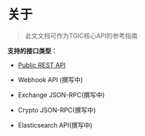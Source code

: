 # 关于

> 此文文档可作为TGIC核心API的参考指南

**支持的接口类型**：

* [Public REST API](zh-cn/public-rest-api/getting-started)

* Webhook API (撰写中)

* Exchange JSON-RPC(撰写中)

* Crypto JSON-RPC(撰写中)

* Elasticsearch API(撰写中)

  